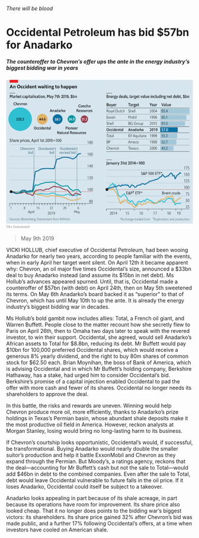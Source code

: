 ###### There will be blood

# Occidental Petroleum has bid $57bn for Anadarko 

##### The counteroffer to Chevron’s offer ups the ante in the energy industry’s biggest bidding war in years 

![image](images/20190511_wbc866_0.png) 

> May 9th 2019 

VICKI HOLLUB, chief executive of Occidental Petroleum, had been wooing Anadarko for nearly two years, according to people familiar with the events, when in early April her target went silent. On April 12th it became apparent why: Chevron, an oil major five times Occidental’s size, announced a $33bn deal to buy Anadarko instead (and assume its $15bn in net debt). Ms Hollub’s advances appeared spurned. Until, that is, Occidental made a counteroffer of $57bn (with debt) on April 24th, then on May 5th sweetened its terms. On May 6th Anadarko’s board backed it as “superior” to that of Chevron, which has until May 10th to up the ante. It is already the energy industry’s biggest bidding war in decades. 

Ms Hollub’s bold gambit now includes allies: Total, a French oil giant, and Warren Buffett. People close to the matter recount how she secretly flew to Paris on April 26th, then to Omaha two days later to speak with the revered investor, to win their support. Occidental, she agreed, would sell Anadarko’s African assets to Total for $8.8bn, reducing its debt. Mr Buffett would pay $10bn for 100,000 preferred Occidental shares, which would receive a generous 8% yearly dividend, and the right to buy 80m shares of common stock for $62.50 each. Brian Moynihan, the boss of Bank of America, which is advising Occidental and in which Mr Buffett’s holding company, Berkshire Hathaway, has a stake, had urged him to consider Occidental’s bid. Berkshire’s promise of a capital injection enabled Occidental to pad the offer with more cash and fewer of its shares. Occidental no longer needs its shareholders to approve the deal. 

In this battle, the risks and rewards are uneven. Winning would help Chevron produce more oil, more efficiently, thanks to Anadarko’s prize holdings in Texas’s Permian basin, whose abundant shale deposits make it the most productive oil field in America. However, reckon analysts at Morgan Stanley, losing would bring no long-lasting harm to its business. 

If Chevron’s courtship looks opportunistic, Occidental’s would, if successful, be transformational. Buying Anadarko would nearly double the smaller suitor’s production and help it battle ExxonMobil and Chevron as they expand through the Permian. But Moody’s, a ratings agency, reckons that the deal—accounting for Mr Buffett’s cash but not the sale to Total—would add $46bn in debt to the combined companies. Even after the sale to Total, debt would leave Occidental vulnerable to future falls in the oil price. If it loses Anadarko, Occidental could itself be subject to a takeover. 

Anadarko looks appealing in part because of its shale acreage, in part because its operations have room for improvement. Its share price also looked cheap. That it no longer does points to the bidding war’s biggest victors: its shareholders. Its share price gained 32% after Chevron’s bid was made public, and a further 17% following Occidental’s offers, at a time when investors have cooled on American shale. 

